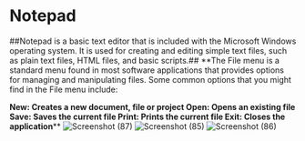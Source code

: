 # Notepad

##Notepad is a basic text editor that is included with the Microsoft Windows operating system. It is used for creating and editing simple text files, such as plain text files, HTML files, and basic scripts.##
**The File menu is a standard menu found in most software applications that provides options for managing and manipulating files. Some common options that you might find in the File menu include:

__New: Creates a new document, file or project
  Open: Opens an existing file
  Save: Saves the current file
  Print: Prints the current file
  Exit: Closes the application__**
![Screenshot (87)](https://user-images.githubusercontent.com/89605949/216890674-f1a4e563-bfc6-4eaa-96c8-ca82a0c69c25.png)
![Screenshot (85)](https://user-images.githubusercontent.com/89605949/216890909-d43e4cef-b2b0-4e70-81b3-7e49c9b5b78d.png)
![Screenshot (86)](https://user-images.githubusercontent.com/89605949/216890959-2af42ba6-08df-476f-bcdb-d6a1b346ed9a.png)

